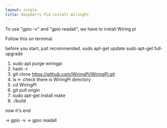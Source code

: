 ```yaml
---
layout: single
title: Raspberry Pi4 install WiringPi
---
```


To use "gpio -v" and "gpio readall", we have to install Wiring pi

Follow this on terminal.

before you start, just recommended.
sudo apt-get update
sudo apt-get full-upgrade

1. sudo apt purge wiringpi
2. hash -r
3. git clone https://github.com/WiringPi/WiringPi.git
4. ls <- check there is WiringPi directory
5. cd WiringPi
6. git pull origin
7. sudo apt-get install make
8. ./build

now it's end

-> gpio -v
-> gpio readall

